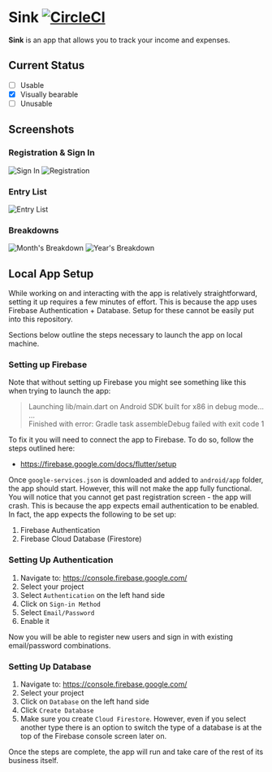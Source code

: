 # Sink [![CircleCI](https://circleci.com/gh/vilisimo/sink.svg?style=svg&circle-token=c310e8996b1979feeb3104ef2f8f2068bab3fffe)](https://circleci.com/gh/vilisimo/sink)
**Sink** is an app that allows you to track your income and expenses.

## Current Status

- [ ] Usable
- [x] Visually bearable
- [ ] Unusable

## Screenshots
### Registration & Sign In
![Sign In](screens/signin.png) ![Registration](screens/register.png)

### Entry List
![Entry List](screens/entries.png)

### Breakdowns
![Month's Breakdown](screens/month-summary.png) ![Year's Breakdown](screens/year-summary.png)



## Local App Setup

While working on and interacting with the app is relatively straightforward, 
setting it up requires a few minutes of effort. This is because the app uses
Firebase Authentication + Database. Setup for these cannot be easily put into
this repository. 

Sections below outline the steps necessary to launch the app on local machine.

### Setting up Firebase

Note that without setting up Firebase you might see something like this when
trying to launch the app:

>  Launching lib/main.dart on Android SDK built for x86 in debug mode...  
...  
Finished with error: Gradle task assembleDebug failed with exit code 1 

To fix it you will need to connect the app to Firebase. To do so, follow the
steps outlined here: 

- https://firebase.google.com/docs/flutter/setup

Once `google-services.json` is downloaded and added to `android/app` folder,
the app should start. However, this will not make the app fully functional.
You will notice that you cannot get past registration screen - the app will
crash. This is because the app expects email authentication to be enabled. In
fact, the app expects the following to be set up:

1. Firebase Authentication
2. Firebase Cloud Database (Firestore)

### Setting Up Authentication

1. Navigate to: https://console.firebase.google.com/
2. Select your project
3. Select `Authentication` on the left hand side
4. Click on `Sign-in Method`
5. Select `Email/Password`
6. Enable it

Now you will be able to register new users and sign in with existing
email/password combinations.

### Setting Up Database

1. Navigate to: https://console.firebase.google.com/
2. Select your project
3. Click on `Database` on the left hand side
4. Click `Create Database`
5. Make sure you create `Cloud Firestore`. However, even if you select another
type there is an option to switch the type of a database is at the top of the
Firebase console screen later on.

Once the steps are complete, the app will run and take care of the rest of its
business itself.